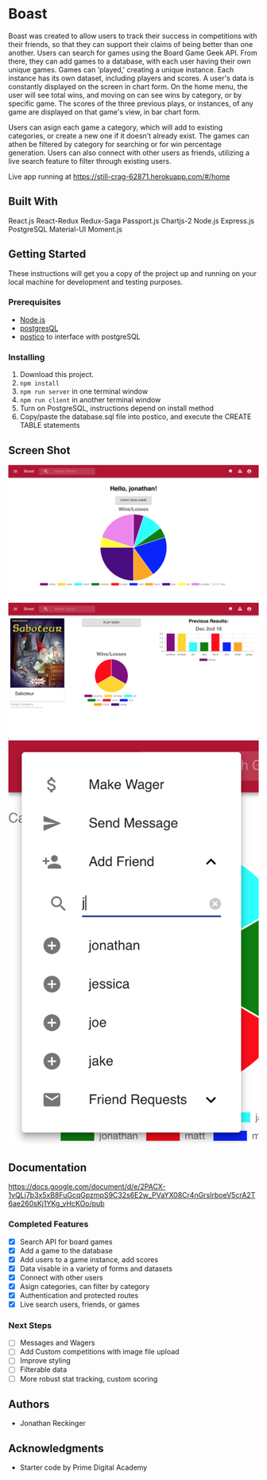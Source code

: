 # Boast

Boast was created to allow users to track their success in competitions with their friends, so that they can support their claims of being better than one another. Users can search for games using the Board Game Geek API. From there, they can add games to a database, with each user having their own unique games. Games can 'played,' creating a unique instance. Each instance has its own dataset, including players and scores. A user's data is constantly displayed on the screen in chart form. On the home menu, the user will see total wins, and moving on can see wins by category, or by specific game. The scores of the three previous plays, or instances, of any game are displayed on that game's view, in bar chart form.

Users can asign each game a category, which will add to existing categories, or create a new one if it doesn't already exist. The games can athen be filtered by category for searching or for win percentage generation. Users can also connect with other users as friends, utilizing a live search feature to filter through existing users.

Live app running at https://still-crag-62871.herokuapp.com/#/home

## Built With

React.js
React-Redux
Redux-Saga
Passport.js
Chartjs-2
Node.js
Express.js
PostgreSQL
Material-UI
Moment.js


## Getting Started

These instructions will get you a copy of the project up and running on your local machine for development and testing purposes.

### Prerequisites

- [Node.js](https://nodejs.org/en/)
- [postgresQL](https://www.postgresql.org/download/)
- [postico](https://eggerapps.at/postico/) to interface with postgreSQL



### Installing

1. Download this project.
2. `npm install`
3. `npm run server` in one terminal window
4. `npm run client` in another terminal window
5. Turn on PostgreSQL, instructions depend on install method
6. Copy/paste the database.sql file into postico, and execute the CREATE TABLE statements



## Screen Shot

![Home Page](public/images/home.jpg?raw=true)
![Game Page](public/images/game.jpg?raw=true)
![Dropdown Action Menu](public/images/menu.jpg?raw=true)

## Documentation

https://docs.google.com/document/d/e/2PACX-1vQLj7b3x5xB8FuGcqGpzmpS9C32s6E2w_PVaYX08Cr4nGrsIrboeV5crA2T6ae260sKj1YKg_vHcKOo/pub

### Completed Features

- [x] Search API for board games
- [x] Add a game to the database
- [x] Add users to a game instance, add scores
- [x] Data visable in a variety of forms and datasets
- [x] Connect with other users
- [x] Asign categories, can filter by category
- [x] Authentication and protected routes
- [x] Live search users, friends, or games

### Next Steps

- [ ] Messages and Wagers
- [ ] Add Custom competitions with image file upload
- [ ] Improve styling
- [ ] Filterable data
- [ ] More robust stat tracking, custom scoring

## Authors

* Jonathan Reckinger


## Acknowledgments

* Starter code by Prime Digital Academy